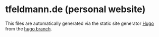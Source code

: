 # tfeldmann.de (personal website)
This files are automatically generated via the static site generator [Hugo](https://gohugo.io) from the [hugo branch](https://github.com/tfeldmann/tfeldmann.github.io/tree/hugo).
